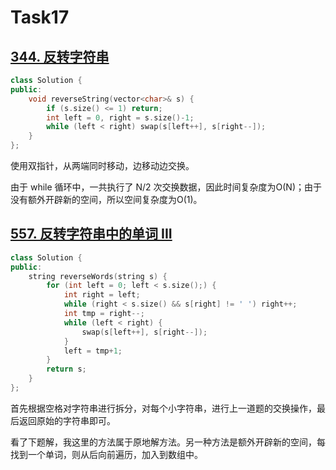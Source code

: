 # Task17

## [344. 反转字符串](https://leetcode-cn.com/problems/reverse-string/)

```c++
class Solution {
public:
    void reverseString(vector<char>& s) {
        if (s.size() <= 1) return;
        int left = 0, right = s.size()-1;
        while (left < right) swap(s[left++], s[right--]);
    }
};
```

使用双指针，从两端同时移动，边移动边交换。

由于 while 循环中，一共执行了 N/2 次交换数据，因此时间复杂度为O(N)；由于没有额外开辟新的空间，所以空间复杂度为O(1)。

## [557. 反转字符串中的单词 III](https://leetcode-cn.com/problems/reverse-words-in-a-string-iii/)

```c++
class Solution {
public:
    string reverseWords(string s) {
        for (int left = 0; left < s.size();) {
            int right = left;
            while (right < s.size() && s[right] != ' ') right++;
            int tmp = right--;
            while (left < right) {
                swap(s[left++], s[right--]);
            }
            left = tmp+1;
        }
        return s;
    }
};
```

首先根据空格对字符串进行拆分，对每个小字符串，进行上一道题的交换操作，最后返回原始的字符串即可。

看了下题解，我这里的方法属于原地解方法。另一种方法是额外开辟新的空间，每找到一个单词，则从后向前遍历，加入到数组中。